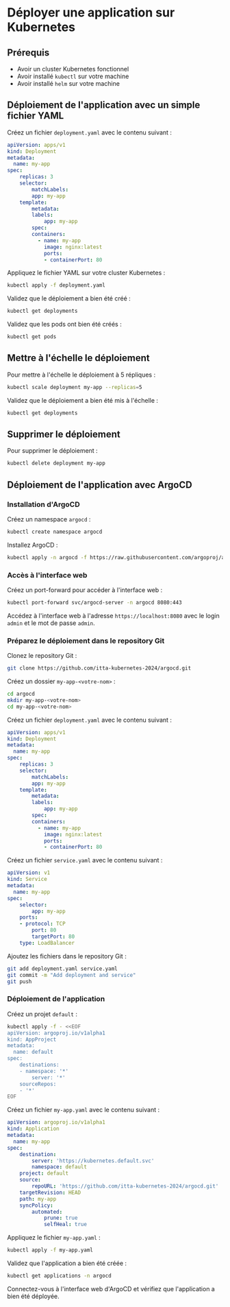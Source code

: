 # Déployer une application sur Kubernetes

## Prérequis

- Avoir un cluster Kubernetes fonctionnel
- Avoir installé `kubectl` sur votre machine
- Avoir installé `helm` sur votre machine

## Déploiement de l'application avec un simple fichier YAML

Créez un fichier `deployment.yaml` avec le contenu suivant :

```yaml
apiVersion: apps/v1
kind: Deployment
metadata:
  name: my-app
spec:
    replicas: 3
    selector:
        matchLabels:
        app: my-app
    template:
        metadata:
        labels:
            app: my-app
        spec:
        containers:
          - name: my-app
            image: nginx:latest
            ports:
            - containerPort: 80
```

Appliquez le fichier YAML sur votre cluster Kubernetes :

```bash
kubectl apply -f deployment.yaml
```

Validez que le déploiement a bien été créé :

```bash
kubectl get deployments
```

Validez que les pods ont bien été créés :

```bash
kubectl get pods
```

## Mettre à l'échelle le déploiement

Pour mettre à l'échelle le déploiement à 5 répliques :

```bash
kubectl scale deployment my-app --replicas=5
```

Validez que le déploiement a bien été mis à l'échelle :

```bash
kubectl get deployments
```

## Supprimer le déploiement

Pour supprimer le déploiement :

```bash
kubectl delete deployment my-app
```

## Déploiement de l'application avec ArgoCD

### Installation d'ArgoCD

Créez un namespace `argocd` :

```bash
kubectl create namespace argocd
```

Installez ArgoCD :

```bash
kubectl apply -n argocd -f https://raw.githubusercontent.com/argoproj/argo-cd/stable/manifests/install.yaml
```

### Accès à l'interface web

Créez un port-forward pour accéder à l'interface web :

```bash
kubectl port-forward svc/argocd-server -n argocd 8080:443
```

Accédez à l'interface web à l'adresse `https://localhost:8080` avec le login `admin` et le mot de passe `admin`.

### Préparez le déploiement dans le repository Git

Clonez le repository Git :

```bash
git clone https://github.com/itta-kubernetes-2024/argocd.git
```

Créez un dossier `my-app-<votre-nom>` :

```bash
cd argocd
mkdir my-app-<votre-nom>
cd my-app-<votre-nom>
```

Créez un fichier `deployment.yaml` avec le contenu suivant :

```yaml
apiVersion: apps/v1
kind: Deployment
metadata:
  name: my-app
spec:
    replicas: 3
    selector:
        matchLabels:
        app: my-app
    template:
        metadata:
        labels:
            app: my-app
        spec:
        containers:
          - name: my-app
            image: nginx:latest
            ports:
            - containerPort: 80
```

Créez un fichier `service.yaml` avec le contenu suivant :

```yaml
apiVersion: v1
kind: Service
metadata:
  name: my-app
spec:
    selector:
        app: my-app
    ports:
    - protocol: TCP
        port: 80
        targetPort: 80
    type: LoadBalancer
```

Ajoutez les fichiers dans le repository Git :

```bash
git add deployment.yaml service.yaml
git commit -m "Add deployment and service"
git push
```

### Déploiement de l'application

Créez un projet `default` :

```bash
kubectl apply -f - <<EOF
apiVersion: argoproj.io/v1alpha1
kind: AppProject
metadata:
  name: default
spec:
    destinations:
    - namespace: '*'
        server: '*'
    sourceRepos:
    - '*'
EOF
```

Créez un fichier `my-app.yaml` avec le contenu suivant :

```yaml
apiVersion: argoproj.io/v1alpha1
kind: Application
metadata:
  name: my-app
spec:
    destination:
        server: 'https://kubernetes.default.svc'
        namespace: default
    project: default
    source:
        repoURL: 'https://github.com/itta-kubernetes-2024/argocd.git'
    targetRevision: HEAD
    path: my-app
    syncPolicy:
        automated:
            prune: true
            selfHeal: true
```

Appliquez le fichier `my-app.yaml` :

```bash
kubectl apply -f my-app.yaml
```

Validez que l'application a bien été créée :

```bash
kubectl get applications -n argocd
```

Connectez-vous à l'interface web d'ArgoCD et vérifiez que l'application a bien été déployée.
